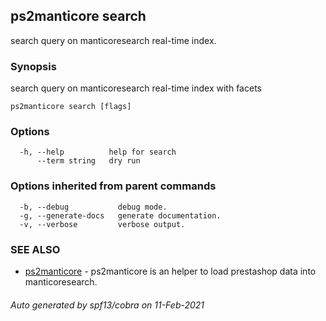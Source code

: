 ## ps2manticore search

search query on manticoresearch real-time index.

### Synopsis

search query on manticoresearch real-time index with facets

```
ps2manticore search [flags]
```

### Options

```
  -h, --help          help for search
      --term string   dry run
```

### Options inherited from parent commands

```
  -b, --debug           debug mode.
  -g, --generate-docs   generate documentation.
  -v, --verbose         verbose output.
```

### SEE ALSO

* [ps2manticore](ps2manticore.md)	 - ps2manticore is an helper to load prestashop data into manticoresearch.

###### Auto generated by spf13/cobra on 11-Feb-2021
